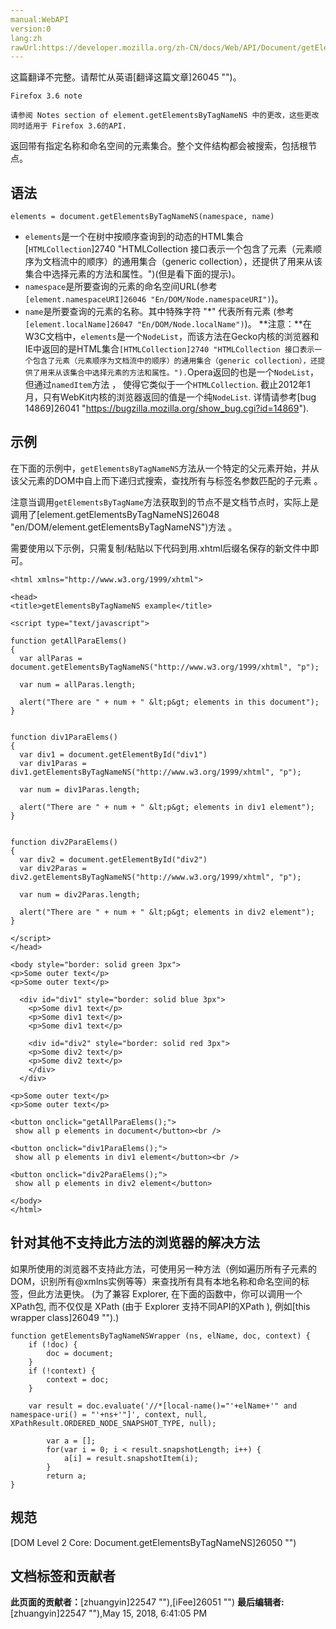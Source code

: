 ```yaml
---
manual:WebAPI
version:0
lang:zh
rawUrl:https://developer.mozilla.org/zh-CN/docs/Web/API/Document/getElementsByTagNameNS
---
```




这篇翻译不完整。请帮忙从英语[翻译这篇文章]26045 "")。





```
Firefox 3.6 note

请参阅 Notes section of element.getElementsByTagNameNS 中的更改，这些更改同时适用于 Firefox 3.6的API.
```


返回带有指定名称和命名空间的元素集合。整个文件结构都会被搜索，包括根节点。






## 语法<a name="Syntax"></a>

```
elements = document.getElementsByTagNameNS(namespace, name)
```

* `elements`是一个在树中按顺序查询到的动态的HTML集合[`HTMLCollection`]2740 "HTMLCollection 接口表示一个包含了元素（元素顺序为文档流中的顺序）的通用集合（generic collection），还提供了用来从该集合中选择元素的方法和属性。")(但是看下面的提示)。
* `namespace`是所要查询的元素的命名空间URL(参考`[element.namespaceURI]26046 "En/DOM/Node.namespaceURI")`)。
* `name`是所要查询的元素的名称。其中特殊字符 &quot;*&quot; 代表所有元素 (参考`[element.localName]26047 "En/DOM/Node.localName")`)。
**注意：**在W3C文档中，`elements`是一个`NodeList`，而该方法在Gecko内核的浏览器和IE中返回的是HTML集合`[HTMLCollection]2740 "HTMLCollection 接口表示一个包含了元素（元素顺序为文档流中的顺序）的通用集合（generic collection），还提供了用来从该集合中选择元素的方法和属性。").`Opera返回的也是一个`NodeList`，但通过`namedItem`方法 ， 使得它类似于一个`HTMLCollection`. 截止2012年1月，只有WebKit内核的浏览器返回的值是一个纯`NodeList`. 详情请参考[bug 14869]26041 "https://bugzilla.mozilla.org/show_bug.cgi?id=14869").

## 示例<a name="Example"></a>


在下面的示例中，`getElementsByTagNameNS`方法从一个特定的父元素开始，并从该父元素的DOM中自上而下递归式搜索，查找所有与标签名参数匹配的子元素 。



注意当调用`getElementsByTagName`方法获取到的节点不是文档节点时，实际上是调用了[element.getElementsByTagNameNS]26048 "en/DOM/element.getElementsByTagNameNS")方法 。



需要使用以下示例，只需复制/粘贴以下代码到用.xhtml后缀名保存的新文件中即可。


```
<html xmlns="http://www.w3.org/1999/xhtml">

<head>
<title>getElementsByTagNameNS example</title>

<script type="text/javascript">

function getAllParaElems()
{
  var allParas = document.getElementsByTagNameNS("http://www.w3.org/1999/xhtml", "p");

  var num = allParas.length;

  alert("There are " + num + " &lt;p&gt; elements in this document");
}


function div1ParaElems()
{
  var div1 = document.getElementById("div1")
  var div1Paras = div1.getElementsByTagNameNS("http://www.w3.org/1999/xhtml", "p");

  var num = div1Paras.length;

  alert("There are " + num + " &lt;p&gt; elements in div1 element");
}


function div2ParaElems()
{
  var div2 = document.getElementById("div2")
  var div2Paras = div2.getElementsByTagNameNS("http://www.w3.org/1999/xhtml", "p");

  var num = div2Paras.length;

  alert("There are " + num + " &lt;p&gt; elements in div2 element");
}

</script>
</head>

<body style="border: solid green 3px">
<p>Some outer text</p>
<p>Some outer text</p>

  <div id="div1" style="border: solid blue 3px">
    <p>Some div1 text</p>
    <p>Some div1 text</p>
    <p>Some div1 text</p>

    <div id="div2" style="border: solid red 3px">
    <p>Some div2 text</p>
    <p>Some div2 text</p>
    </div>
  </div>

<p>Some outer text</p>
<p>Some outer text</p>

<button onclick="getAllParaElems();">
 show all p elements in document</button><br />

<button onclick="div1ParaElems();">
 show all p elements in div1 element</button><br />

<button onclick="div2ParaElems();">
 show all p elements in div2 element</button>

</body>
</html>
```

## 针对其他不支持此方法的浏览器的解决方法<a name="Potential_Workaround_for_other_browsers_which_do_not_support"></a>


如果所使用的浏览器不支持此方法，可使用另一种方法（例如遍历所有子元素的DOM，识别所有@xmlns实例等等）来查找所有具有本地名称和命名空间的标签，但此方法更快。 (为了兼容 Explorer, 在下面的函数中，你可以调用一个XPath包, 而不仅仅是 XPath (由于 Explorer 支持不同API的XPath ), 例如[this wrapper class]26049 "").)


```
function getElementsByTagNameNSWrapper (ns, elName, doc, context) {
	if (!doc) {
		doc = document;
	}
	if (!context) {
		context = doc;
	}

	var result = doc.evaluate('//*[local-name()="'+elName+'" and namespace-uri() = "'+ns+'"]', context, null, XPathResult.ORDERED_NODE_SNAPSHOT_TYPE, null);

        var a = [];
        for(var i = 0; i < result.snapshotLength; i++) {
            a[i] = result.snapshotItem(i);
        }
        return a;
}
```

## 规范<a name="Specification"></a>


[DOM Level 2 Core: Document.getElementsByTagNameNS]26050 "")




## 文档标签和贡献者
**此页面的贡献者：**[zhuangyin]22547 ""),[iFee]26051 "")
**最后编辑者:**[zhuangyin]22547 ""),<time>May 15, 2018, 6:41:05 PM</time>


